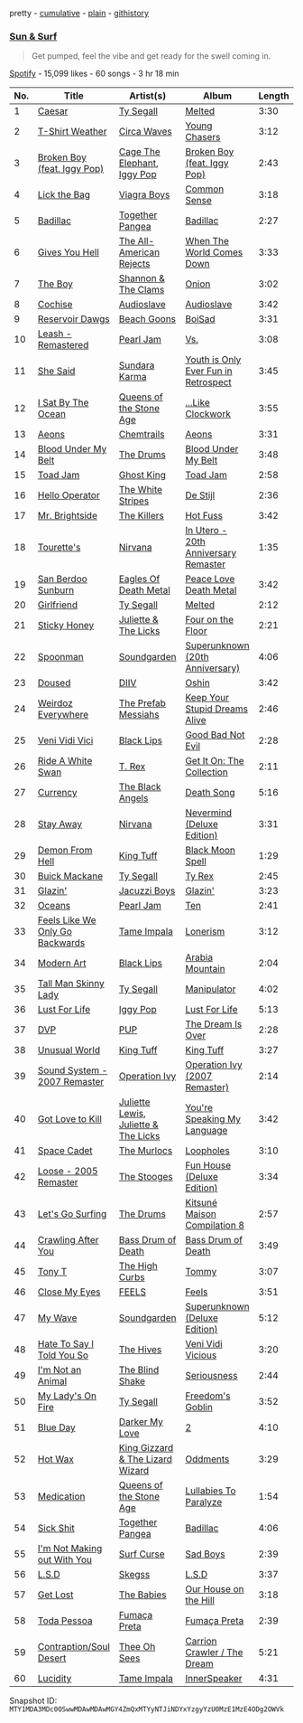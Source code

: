 pretty - [cumulative](/playlists/cumulative/37i9dQZF1DX6aqIZNmXBGU.md) - [plain](/playlists/plain/37i9dQZF1DX6aqIZNmXBGU) - [githistory](https://github.githistory.xyz/mackorone/spotify-playlist-archive/blob/main/playlists/plain/37i9dQZF1DX6aqIZNmXBGU)

### [Sun & Surf](https://open.spotify.com/playlist/37i9dQZF1DX6aqIZNmXBGU)

> Get pumped, feel the vibe and get ready for the swell coming in.

[Spotify](https://open.spotify.com/user/spotify) - 15,099 likes - 60 songs - 3 hr 18 min

| No. | Title | Artist(s) | Album | Length |
|---|---|---|---|---|
| 1 | [Caesar](https://open.spotify.com/track/1MQeShIRRYCcaSs4XzWldh) | [Ty Segall](https://open.spotify.com/artist/58XGUNsRNu3cVOIOYk5chx) | [Melted](https://open.spotify.com/album/5P0LN9xrnLY1By7mlkKtkx) | 3:30 |
| 2 | [T\-Shirt Weather](https://open.spotify.com/track/1gR9y60Vr70iUtfC61JIXH) | [Circa Waves](https://open.spotify.com/artist/6hl5k4gLl1p3sjhHcb57t2) | [Young Chasers](https://open.spotify.com/album/1IVmUHIaorGsWsmcSMoz8i) | 3:12 |
| 3 | [Broken Boy \(feat\. Iggy Pop\)](https://open.spotify.com/track/1j717HdHFPFwbBEAk2kwJQ) | [Cage The Elephant](https://open.spotify.com/artist/26T3LtbuGT1Fu9m0eRq5X3), [Iggy Pop](https://open.spotify.com/artist/33EUXrFKGjpUSGacqEHhU4) | [Broken Boy \(feat\. Iggy Pop\)](https://open.spotify.com/album/4jCLZy0GRmWrOCiIpj3Gbt) | 2:43 |
| 4 | [Lick the Bag](https://open.spotify.com/track/07iJL5aTEPKh4YGrUIBOsb) | [Viagra Boys](https://open.spotify.com/artist/2nAKP6etu8wXNnezKXgqgg) | [Common Sense](https://open.spotify.com/album/7m1Sb6fRqT30QdNr0tjdDP) | 3:18 |
| 5 | [Badillac](https://open.spotify.com/track/5tQkgG7unCiJxaOFp5yc5O) | [Together Pangea](https://open.spotify.com/artist/29q1axQPERERxUzqufXMqB) | [Badillac](https://open.spotify.com/album/5GgsYoD0QMQyCaJ1MhEtPz) | 2:27 |
| 6 | [Gives You Hell](https://open.spotify.com/track/6ihL9TjfRjadfEePzXXyVF) | [The All\-American Rejects](https://open.spotify.com/artist/3vAaWhdBR38Q02ohXqaNHT) | [When The World Comes Down](https://open.spotify.com/album/3BCMpDOcQlbCZpf5vnTadZ) | 3:33 |
| 7 | [The Boy](https://open.spotify.com/track/1WypLBcOgtNO0meaWKBkVQ) | [Shannon & The Clams](https://open.spotify.com/artist/6A5Ns1SpGWTt8SzXPwiqVE) | [Onion](https://open.spotify.com/album/33q5Lnqw87FHgKa2F6YB5W) | 3:02 |
| 8 | [Cochise](https://open.spotify.com/track/1TDk2Jmi4dVZhm2dum3Jim) | [Audioslave](https://open.spotify.com/artist/2ziB7fzrXBoh1HUPS6sVFn) | [Audioslave](https://open.spotify.com/album/78guAsers0klWl6RwzgDLd) | 3:42 |
| 9 | [Reservoir Dawgs](https://open.spotify.com/track/5PcajS32GzEYgnBKRX0d9p) | [Beach Goons](https://open.spotify.com/artist/7Aw7RMHmISxyQBftcksDZ3) | [BoiSad](https://open.spotify.com/album/3QZ3YT5ULnVuDYqVmbdpKm) | 3:31 |
| 10 | [Leash \- Remastered](https://open.spotify.com/track/52FlqmFHKaTV0dDMEe0F4F) | [Pearl Jam](https://open.spotify.com/artist/1w5Kfo2jwwIPruYS2UWh56) | [Vs.](https://open.spotify.com/album/3BSOiAas8BpJOii3kCPyjV) | 3:08 |
| 11 | [She Said](https://open.spotify.com/track/3ZJZjjKFxTqVGJ8QIYKMjp) | [Sundara Karma](https://open.spotify.com/artist/4fgXfJCQnK6c44u4KzAtQP) | [Youth is Only Ever Fun in Retrospect](https://open.spotify.com/album/3Hua29YXoJu25qVEhmssFb) | 3:45 |
| 12 | [I Sat By The Ocean](https://open.spotify.com/track/7oXRMDUzBPekkLRTJhSGvC) | [Queens of the Stone Age](https://open.spotify.com/artist/4pejUc4iciQfgdX6OKulQn) | [...Like Clockwork](https://open.spotify.com/album/06S2JBsr4U1Dz3YaenPdVq) | 3:55 |
| 13 | [Aeons](https://open.spotify.com/track/7u0h3YWV24zGDMmmALRlzN) | [Chemtrails](https://open.spotify.com/artist/2AvNtsTKAOkaoD7aonyHHJ) | [Aeons](https://open.spotify.com/album/6iq57usboyGlSQMv9a6zaK) | 3:31 |
| 14 | [Blood Under My Belt](https://open.spotify.com/track/6tItZURE8OOZFyytaNfyVd) | [The Drums](https://open.spotify.com/artist/0p5axeJsbtTCXBrRVoKjwu) | [Blood Under My Belt](https://open.spotify.com/album/1cBmW6n9BIg5jZ85dP0aB0) | 3:48 |
| 15 | [Toad Jam](https://open.spotify.com/track/7hYJzj15DrecxdMA9jSXnC) | [Ghost King](https://open.spotify.com/artist/5yJlhaqziKf3chFEX8RV84) | [Toad Jam](https://open.spotify.com/album/0qTGqqkhpY5nezI7St0jFW) | 2:58 |
| 16 | [Hello Operator](https://open.spotify.com/track/5vOleliNyabx2qbIWMbyXQ) | [The White Stripes](https://open.spotify.com/artist/4F84IBURUo98rz4r61KF70) | [De Stijl](https://open.spotify.com/album/268nFPZ1WsMsBLDh8q7T2h) | 2:36 |
| 17 | [Mr\. Brightside](https://open.spotify.com/track/3n3Ppam7vgaVa1iaRUc9Lp) | [The Killers](https://open.spotify.com/artist/0C0XlULifJtAgn6ZNCW2eu) | [Hot Fuss](https://open.spotify.com/album/4OHNH3sDzIxnmUADXzv2kT) | 3:42 |
| 18 | [Tourette's](https://open.spotify.com/track/6ZXGdStfF4q5jnyK76uG4a) | [Nirvana](https://open.spotify.com/artist/6olE6TJLqED3rqDCT0FyPh) | [In Utero \- 20th Anniversary Remaster](https://open.spotify.com/album/7wOOA7l306K8HfBKfPoafr) | 1:35 |
| 19 | [San Berdoo Sunburn](https://open.spotify.com/track/1UjyNAfP9grmHnou5c5orN) | [Eagles Of Death Metal](https://open.spotify.com/artist/02uYdhMhCgdB49hZlYRm9o) | [Peace Love Death Metal](https://open.spotify.com/album/6alFQi9OFVzSE0sud9e7GT) | 3:42 |
| 20 | [Girlfriend](https://open.spotify.com/track/5vEE1d5gkv3pgfZyppLeX8) | [Ty Segall](https://open.spotify.com/artist/58XGUNsRNu3cVOIOYk5chx) | [Melted](https://open.spotify.com/album/5P0LN9xrnLY1By7mlkKtkx) | 2:12 |
| 21 | [Sticky Honey](https://open.spotify.com/track/0HrI6dlfatuofmBjIY9Mxw) | [Juliette & The Licks](https://open.spotify.com/artist/5leGNiJMZus51YMNgB18iG) | [Four on the Floor](https://open.spotify.com/album/6lXA02cn0uH1gCxEItqXvz) | 2:21 |
| 22 | [Spoonman](https://open.spotify.com/track/1jMaB19DiVR8OihLSuYFOt) | [Soundgarden](https://open.spotify.com/artist/5xUf6j4upBrXZPg6AI4MRK) | [Superunknown \(20th Anniversary\)](https://open.spotify.com/album/4K8bxkPDa5HENw0TK7WxJh) | 4:06 |
| 23 | [Doused](https://open.spotify.com/track/4QDbzpmRA6atTEEE2W7j7k) | [DIIV](https://open.spotify.com/artist/4OrizGCKhOrW6iDDJHN9xd) | [Oshin](https://open.spotify.com/album/1hSONHeTOofdeh2uoFBLgv) | 3:42 |
| 24 | [Weirdoz Everywhere](https://open.spotify.com/track/1y1x50RPlbMxQEfdEea4jq) | [The Prefab Messiahs](https://open.spotify.com/artist/5GYnYoovZYKHZwodZQ9leb) | [Keep Your Stupid Dreams Alive](https://open.spotify.com/album/4NaHNMDgSixvdoV58jJLSF) | 2:46 |
| 25 | [Veni Vidi Vici](https://open.spotify.com/track/5Z5YEyR5i8V8Ui2e5jGAAm) | [Black Lips](https://open.spotify.com/artist/35C0NSLogAwImm8HAMqEmG) | [Good Bad Not Evil](https://open.spotify.com/album/5xyf2bbQjF0yONbosNl53M) | 2:28 |
| 26 | [Ride A White Swan](https://open.spotify.com/track/4JzqDlNhjxxZ3oQcfXhS6q) | [T\. Rex](https://open.spotify.com/artist/3dBVyJ7JuOMt4GE9607Qin) | [Get It On: The Collection](https://open.spotify.com/album/6EtPzgRUvsv5L0kL0dn4kx) | 2:11 |
| 27 | [Currency](https://open.spotify.com/track/3j5KsXmv1ZMqNZ5jSfRbP0) | [The Black Angels](https://open.spotify.com/artist/0VNWuGf8SMVU2AerpdhMbP) | [Death Song](https://open.spotify.com/album/0Wea7o6DfKCkcGKbn5djdz) | 5:16 |
| 28 | [Stay Away](https://open.spotify.com/track/4rp0jQx7m4aC9YwbgkUL2K) | [Nirvana](https://open.spotify.com/artist/6olE6TJLqED3rqDCT0FyPh) | [Nevermind \(Deluxe Edition\)](https://open.spotify.com/album/2uEf3r9i2bnxwJQsxQ0xQ7) | 3:31 |
| 29 | [Demon From Hell](https://open.spotify.com/track/3NaT4FM9fCu29Ep9DoVh0N) | [King Tuff](https://open.spotify.com/artist/0uI2HyW0eIbTbyH3S2XDHI) | [Black Moon Spell](https://open.spotify.com/album/1D2eoTz82hmyArupokjyZ5) | 1:29 |
| 30 | [Buick Mackane](https://open.spotify.com/track/69XHHSqv6aZp1js1NPC2A3) | [Ty Segall](https://open.spotify.com/artist/58XGUNsRNu3cVOIOYk5chx) | [Ty Rex](https://open.spotify.com/album/4l1dguE5eoTrKuyHZKVY40) | 2:45 |
| 31 | [Glazin'](https://open.spotify.com/track/4z6jMoGMakaecHPYcuQANw) | [Jacuzzi Boys](https://open.spotify.com/artist/6Jy8DN56YeZwPFUjdPa0QB) | [Glazin'](https://open.spotify.com/album/1Se5hAxcF8CuOP8OjWe1IU) | 3:23 |
| 32 | [Oceans](https://open.spotify.com/track/0LBmvPJYmtEJ7kkWvc3kbT) | [Pearl Jam](https://open.spotify.com/artist/1w5Kfo2jwwIPruYS2UWh56) | [Ten](https://open.spotify.com/album/5B4PYA7wNN4WdEXdIJu58a) | 2:41 |
| 33 | [Feels Like We Only Go Backwards](https://open.spotify.com/track/6vTtMyCg96xwpoIBws9K0Q) | [Tame Impala](https://open.spotify.com/artist/5INjqkS1o8h1imAzPqGZBb) | [Lonerism](https://open.spotify.com/album/76vY9yohh4kVwSKkyKbyEQ) | 3:12 |
| 34 | [Modern Art](https://open.spotify.com/track/5CD1zO8FBpSjulmoQlFdse) | [Black Lips](https://open.spotify.com/artist/35C0NSLogAwImm8HAMqEmG) | [Arabia Mountain](https://open.spotify.com/album/7GiUKzR2ImfLJK8Qxrn630) | 2:04 |
| 35 | [Tall Man Skinny Lady](https://open.spotify.com/track/49PuPc7vsgnkzMpF0Hzfeq) | [Ty Segall](https://open.spotify.com/artist/58XGUNsRNu3cVOIOYk5chx) | [Manipulator](https://open.spotify.com/album/0aXcmVjzU9v63FhFcjgLxp) | 4:02 |
| 36 | [Lust For Life](https://open.spotify.com/track/21YxK0klhpfLW8budkJaMF) | [Iggy Pop](https://open.spotify.com/artist/33EUXrFKGjpUSGacqEHhU4) | [Lust For Life](https://open.spotify.com/album/2jnV6ytZOmt71iEC5xHEYz) | 5:13 |
| 37 | [DVP](https://open.spotify.com/track/0bq0YAWnc5HuE3AnYhITA5) | [PUP](https://open.spotify.com/artist/6A7uqgC2N1nUhrCLAytHxN) | [The Dream Is Over](https://open.spotify.com/album/7lelUe4aaCQmOMJKsQvirf) | 2:28 |
| 38 | [Unusual World](https://open.spotify.com/track/5eSLt9mxaJFaGlk3VAQomv) | [King Tuff](https://open.spotify.com/artist/0uI2HyW0eIbTbyH3S2XDHI) | [King Tuff](https://open.spotify.com/album/1aR5ucNgsjrtLMowsaMgcd) | 3:27 |
| 39 | [Sound System \- 2007 Remaster](https://open.spotify.com/track/4Pmo0mMgiyBCj1Zd7Axsi1) | [Operation Ivy](https://open.spotify.com/artist/18XRGxd1b484f2h06cwvJJ) | [Operation Ivy \(2007 Remaster\)](https://open.spotify.com/album/2Rv1kIWFeIYeq8kAtdhY6m) | 2:14 |
| 40 | [Got Love to Kill](https://open.spotify.com/track/5RSj75RKj0MPMXeYCx3fpH) | [Juliette Lewis](https://open.spotify.com/artist/5tJuo3Ch89ZPGFD3cOkpue), [Juliette & The Licks](https://open.spotify.com/artist/5leGNiJMZus51YMNgB18iG) | [You're Speaking My Language](https://open.spotify.com/album/68iAUJzcz8aW7oQbZYu3sS) | 3:42 |
| 41 | [Space Cadet](https://open.spotify.com/track/4VAWLjoHleIvg2Dnkyv7PH) | [The Murlocs](https://open.spotify.com/artist/0rH93aHDYyJfMAcPB9OKus) | [Loopholes](https://open.spotify.com/album/6VfxatIFLxyyXVmhTMBZsl) | 3:10 |
| 42 | [Loose \- 2005 Remaster](https://open.spotify.com/track/4jYeoH1fAXq5yRcOKOs1Df) | [The Stooges](https://open.spotify.com/artist/4BFMTELQyWJU1SwqcXMBm3) | [Fun House \(Deluxe Edition\)](https://open.spotify.com/album/3FTcomSFg2zWSqWLRgBYpv) | 3:34 |
| 43 | [Let's Go Surfing](https://open.spotify.com/track/2TOoPCW05TjfwMqpVTThVZ) | [The Drums](https://open.spotify.com/artist/0p5axeJsbtTCXBrRVoKjwu) | [Kitsuné Maison Compilation 8](https://open.spotify.com/album/16Kp9T6MHoSXKJYiSWnyFL) | 2:57 |
| 44 | [Crawling After You](https://open.spotify.com/track/449QkOGQPg3z3mnLiE3Bl5) | [Bass Drum of Death](https://open.spotify.com/artist/5LtAyeDVOVcydj65LvgICY) | [Bass Drum of Death](https://open.spotify.com/album/1MrxEuHaKd4EF1DLsciXYV) | 3:49 |
| 45 | [Tony T](https://open.spotify.com/track/3gg9esrJhx4js746KTYNu9) | [The High Curbs](https://open.spotify.com/artist/10vRxHWrGthzWjNMCNvUHy) | [Tommy](https://open.spotify.com/album/77HiQwWsuY8lE5BhDQpdHQ) | 3:07 |
| 46 | [Close My Eyes](https://open.spotify.com/track/0XMEbKOyEIWASL3ZBRwWyn) | [FEELS](https://open.spotify.com/artist/3n2689NB8LE4EaQJyRy5jH) | [Feels](https://open.spotify.com/album/3CN49gaVjOI8uq9gA58E2G) | 3:51 |
| 47 | [My Wave](https://open.spotify.com/track/6ox3xc5CNTDQiAINfzP8Zw) | [Soundgarden](https://open.spotify.com/artist/5xUf6j4upBrXZPg6AI4MRK) | [Superunknown \(Deluxe Edition\)](https://open.spotify.com/album/29sTacnS0qA9xri6YS8xLA) | 5:12 |
| 48 | [Hate To Say I Told You So](https://open.spotify.com/track/20j7B6mL9gnNvG3ic6Vwh5) | [The Hives](https://open.spotify.com/artist/4DToQR3aKrHQSSRzSz8Nzt) | [Veni Vidi Vicious](https://open.spotify.com/album/1C4UGzx5gD9b3X0UfAhY7z) | 3:20 |
| 49 | [I'm Not an Animal](https://open.spotify.com/track/28bRT1jabSh26qiyp3RU91) | [The Blind Shake](https://open.spotify.com/artist/0xGlP9vrH88sGO3iNAExTn) | [Seriousness](https://open.spotify.com/album/5TsR4w6PkazmRJefhRubuG) | 2:44 |
| 50 | [My Lady's On Fire](https://open.spotify.com/track/2hSd5IqIBoR5Ck5EDVL4kZ) | [Ty Segall](https://open.spotify.com/artist/58XGUNsRNu3cVOIOYk5chx) | [Freedom's Goblin](https://open.spotify.com/album/3RBS1ViF2Y6kJDDs74Ug5i) | 3:52 |
| 51 | [Blue Day](https://open.spotify.com/track/7B9N6NLrTrGTeYIAfq4hag) | [Darker My Love](https://open.spotify.com/artist/6lNdjatBO3aCJfYYPDKCm6) | [2](https://open.spotify.com/album/577wvZla1iAWnbn9Y3JDBQ) | 4:10 |
| 52 | [Hot Wax](https://open.spotify.com/track/7akxzzetf06jvqQEEIf55y) | [King Gizzard & The Lizard Wizard](https://open.spotify.com/artist/6XYvaoDGE0VmRt83Jss9Sn) | [Oddments](https://open.spotify.com/album/3DZKitIBszx0EZ7xZ3zJcW) | 3:29 |
| 53 | [Medication](https://open.spotify.com/track/5vwJ82xdkXpoty59jbAoW9) | [Queens of the Stone Age](https://open.spotify.com/artist/4pejUc4iciQfgdX6OKulQn) | [Lullabies To Paralyze](https://open.spotify.com/album/03srSIJshSQQOh2vJ3uVZi) | 1:54 |
| 54 | [Sick Shit](https://open.spotify.com/track/14q1CWouLEjFT6zu5re8hR) | [Together Pangea](https://open.spotify.com/artist/29q1axQPERERxUzqufXMqB) | [Badillac](https://open.spotify.com/album/5GgsYoD0QMQyCaJ1MhEtPz) | 4:06 |
| 55 | [I'm Not Making out With You](https://open.spotify.com/track/6E9ab6fNK5D18BDJT8ojDs) | [Surf Curse](https://open.spotify.com/artist/1gl0S9pS0Zw0qfa14rDD3D) | [Sad Boys](https://open.spotify.com/album/11aqOJ15xowZSlgGTSx7MH) | 2:39 |
| 56 | [L.S.D](https://open.spotify.com/track/6y6GFyjVFwWI7lJbbbF0hU) | [Skegss](https://open.spotify.com/artist/3SGLeWc7J5Ve0CinAOrb3a) | [L.S.D](https://open.spotify.com/album/3uwBl1AVD4FnworvYaaUox) | 3:37 |
| 57 | [Get Lost](https://open.spotify.com/track/69HBkY6dhDFSrXAdiyLZZG) | [The Babies](https://open.spotify.com/artist/1ZFl1BJzJDj3SdxLD4P48Z) | [Our House on the Hill](https://open.spotify.com/album/7BQtpdUIIzfRggYzqqOfmm) | 3:18 |
| 58 | [Toda Pessoa](https://open.spotify.com/track/7yfnGnzEDtVKNNNnLC2dLK) | [Fumaça Preta](https://open.spotify.com/artist/6EbouBUrGRR3KTE9m6Fcfi) | [Fumaça Preta](https://open.spotify.com/album/36wApbIcDo6iCWZdRbpNC5) | 2:39 |
| 59 | [Contraption/Soul Desert](https://open.spotify.com/track/0QmB82sogw3EjZEeXLJL52) | [Thee Oh Sees](https://open.spotify.com/artist/3qYfqdVwX0fil71onLpLkh) | [Carrion Crawler / The Dream](https://open.spotify.com/album/7JC1vAUtlOwe8AJ3hLmr91) | 5:21 |
| 60 | [Lucidity](https://open.spotify.com/track/0wIycFb49FSJY1uWDLhDfu) | [Tame Impala](https://open.spotify.com/artist/5INjqkS1o8h1imAzPqGZBb) | [InnerSpeaker](https://open.spotify.com/album/1UZEI48x6bAvRw5M8AKQVX) | 4:31 |

Snapshot ID: `MTY1MDA3MDc0OSwwMDAwMDAwMGY4ZmQxMTYyNTJiNDYxYzgyYzU0MzE1MzE4ODg2OWVk`
